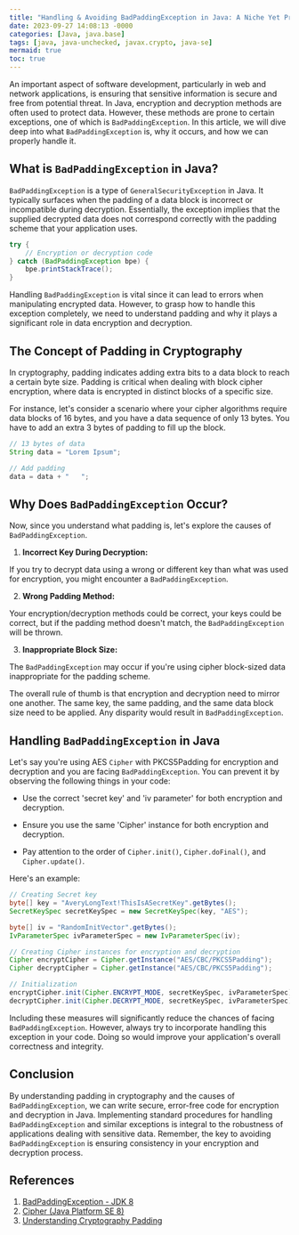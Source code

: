 ```yaml
---
title: "Handling & Avoiding BadPaddingException in Java: A Niche Yet Prominent Exception"
date: 2023-09-27 14:08:13 -0000
categories: [Java, java.base]
tags: [java, java-unchecked, javax.crypto, java-se]
mermaid: true
toc: true
---
```


An important aspect of software development, particularly in web and network applications, is ensuring that sensitive information is secure and free from potential threat. In Java, encryption and decryption methods are often used to protect data. However, these methods are prone to certain exceptions, one of which is `BadPaddingException`. In this article, we will dive deep into what `BadPaddingException` is, why it occurs, and how we can properly handle it.

## What is `BadPaddingException` in Java?

`BadPaddingException` is a type of `GeneralSecurityException` in Java. It typically surfaces when the padding of a data block is incorrect or incompatible during decryption. Essentially, the exception implies that the supplied decrypted data does not correspond correctly with the padding scheme that your application uses. 

```java
try {
    // Encryption or decryption code
} catch (BadPaddingException bpe) {
    bpe.printStackTrace();
}
```

Handling `BadPaddingException` is vital since it can lead to errors when manipulating encrypted data. However, to grasp how to handle this exception completely, we need to understand padding and why it plays a significant role in data encryption and decryption.

## The Concept of Padding in Cryptography

In cryptography, padding indicates adding extra bits to a data block to reach a certain byte size. Padding is critical when dealing with block cipher encryption, where data is encrypted in distinct blocks of a specific size.

For instance, let's consider a scenario where your cipher algorithms require data blocks of 16 bytes, and you have a data sequence of only 13 bytes.  You have to add an extra 3 bytes of padding to fill up the block.

```java
// 13 bytes of data
String data = "Lorem Ipsum";

// Add padding
data = data + "   ";
```
 
## Why Does `BadPaddingException` Occur?

Now, since you understand what padding is, let's explore the causes of `BadPaddingException`.  

1. **Incorrect Key During Decryption:**

If you try to decrypt data using a wrong or different key than what was used for encryption, you might encounter a `BadPaddingException`. 

2. **Wrong Padding Method:**

Your encryption/decryption methods could be correct, your keys could be correct, but if the padding method doesn't match, the `BadPaddingException` will be thrown. 

3. **Inappropriate Block Size:**

The `BadPaddingException` may occur if you're using cipher block-sized data inappropriate for the padding scheme.

The overall rule of thumb is that encryption and decryption need to mirror one another. The same key, the same padding, and the same data block size need to be applied. Any disparity would result in `BadPaddingException`.

## Handling `BadPaddingException` in Java

Let's say you're using AES `Cipher` with PKCS5Padding for encryption and decryption and you are facing `BadPaddingException`. You can prevent it by observing the following things in your code:

- Use the correct 'secret key' and 'iv parameter' for both encryption and decryption.

- Ensure you use the same 'Cipher' instance for both encryption and decryption.

- Pay attention to the order of `Cipher.init()`, `Cipher.doFinal()`, and `Cipher.update()`. 

Here's an example:

```java
// Creating Secret key
byte[] key = "AveryLongText!ThisIsASecretKey".getBytes();
SecretKeySpec secretKeySpec = new SecretKeySpec(key, "AES");

byte[] iv = "RandomInitVector".getBytes();
IvParameterSpec ivParameterSpec = new IvParameterSpec(iv);

// Creating Cipher instances for encryption and decryption
Cipher encryptCipher = Cipher.getInstance("AES/CBC/PKCS5Padding");
Cipher decryptCipher = Cipher.getInstance("AES/CBC/PKCS5Padding");

// Initialization
encryptCipher.init(Cipher.ENCRYPT_MODE, secretKeySpec, ivParameterSpec);
decryptCipher.init(Cipher.DECRYPT_MODE, secretKeySpec, ivParameterSpec);
```

Including these measures will significantly reduce the chances of facing `BadPaddingException`. However, always try to incorporate handling this exception in your code. Doing so would improve your application's overall correctness and integrity.

## Conclusion

By understanding padding in cryptography and the causes of `BadPaddingException`, we can write secure, error-free code for encryption and decryption in Java. Implementing standard procedures for handling `BadPaddingException` and similar exceptions is integral to the robustness of applications dealing with sensitive data. Remember, the key to avoiding `BadPaddingException` is ensuring consistency in your encryption and decryption process.

## References

1. [BadPaddingException - JDK 8](https://docs.oracle.com/javase/8/docs/api/javax/crypto/BadPaddingException.html)
2. [Cipher (Java Platform SE 8)](https://docs.oracle.com/javase/8/docs/api/javax/crypto/Cipher.html)
3. [Understanding Cryptography Padding](https://crypto.stackexchange.com/questions/4867/why-is-padding-used-in-cryptography-java)

